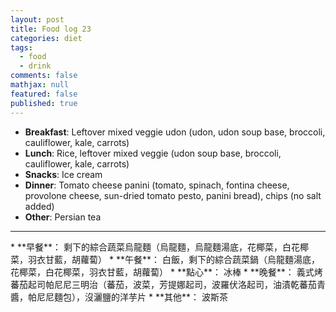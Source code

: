 ```yaml
---
layout: post
title: Food log 23
categories: diet
tags: 
  - food
  - drink
comments: false
mathjax: null
featured: false
published: true
---
```


* **Breakfast**: Leftover mixed veggie udon (udon, udon soup base, broccoli, cauliflower, kale, carrots)
* **Lunch**: Rice, leftover mixed veggie (udon soup base, broccoli, cauliflower, kale, carrots)
* **Snacks**: Ice cream
* **Dinner**: Tomato cheese panini (tomato, spinach, fontina cheese, provolone cheese, sun-dried tomato pesto, panini bread), chips (no salt added)
* **Other**: Persian tea
<hr>
* **早餐**： 剩下的綜合蔬菜烏龍麵（烏龍麵，烏龍麵湯底，花椰菜，白花椰菜，羽衣甘藍，胡蘿蔔）
* **午餐**： 白飯，剩下的綜合蔬菜鍋（烏龍麵湯底，花椰菜，白花椰菜，羽衣甘藍，胡蘿蔔）
* **點心**： 冰棒
* **晚餐**： 義式烤蕃茄起司帕尼尼三明治（蕃茄，波菜，芳提娜起司，波羅伏洛起司，油漬乾蕃茄青醬，帕尼尼麵包），沒灑鹽的洋芋片
* **其他**： 波斯茶